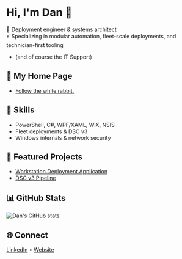 # Hi, I'm Dan 👋

🚀 Deployment engineer & systems architect  
⚡ Specializing in modular automation, fleet-scale deployments, and technician-first tooling
- (and of course the IT Support)

## 💼 My Home Page
- [Follow the white rabbit.](https://thedamits.com/dan)

## 🔧 Skills
- PowerShell, C#, WPF/XAML, WiX, NSIS
- Fleet deployments & DSC v3
- Windows internals & network security

## 📂 Featured Projects
- [Workstation.Deployment.Application](https://github.com/dan-damit/WS_Setup_6)
- [DSC v3 Pipeline](https://github.com/dan-damit/WS_Setup_6/blob/main/WS_Setup_6.Core/Services/BaselineService.cs)

## 📊 GitHub Stats
![Dan's GitHub stats](https://github-readme-stats.vercel.app/api?username=dan-damit&show_icons=true&theme=radical&hide_rank=true)

## 🌐 Connect
[LinkedIn](https://www.linkedin.com/in/daniel-damit/) • [Website](https://thedamits.com/dan/)
